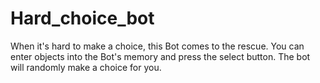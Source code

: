 # Hard_choice_bot

When it's hard to make a choice, this Bot comes to the rescue.
You can enter objects into the Bot's memory and press the select button. The bot will randomly make a choice for you.
